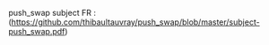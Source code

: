 push_swap subject FR  : (https://github.com/thibaultauvray/push_swap/blob/master/subject-push_swap.pdf)
